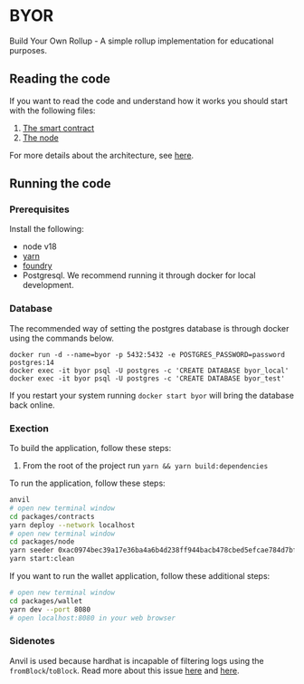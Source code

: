 # BYOR

Build Your Own Rollup - A simple rollup implementation for educational purposes.

## Reading the code

If you want to read the code and understand how it works you should start with the following files:

1. [The smart contract](./packages/contracts/src/Inputs.sol)
2. [The node](./packages/node/src/index.ts)

For more details about the architecture, see [here](./ARCHITECTURE.md).

## Running the code

### Prerequisites

Install the following:

- node v18
- [yarn](https://classic.yarnpkg.com/lang/en/docs/install/)
- [foundry](https://book.getfoundry.sh/getting-started/installation)
- Postgresql. We recommend running it through docker for local development.

### Database

The recommended way of setting the postgres database is through docker using the commands below.

```
docker run -d --name=byor -p 5432:5432 -e POSTGRES_PASSWORD=password postgres:14
docker exec -it byor psql -U postgres -c 'CREATE DATABASE byor_local'
docker exec -it byor psql -U postgres -c 'CREATE DATABASE byor_test'
```

If you restart your system running `docker start byor` will bring the database back online.

### Exection

To build the application, follow these steps:

1. From the root of the project run `yarn && yarn build:dependencies`

To run the application, follow these steps:

```bash
anvil
# open new terminal window
cd packages/contracts
yarn deploy --network localhost
# open new terminal window
cd packages/node
yarn seeder 0xac0974bec39a17e36ba4a6b4d238ff944bacb478cbed5efcae784d7bf4f2ff80
yarn start:clean
```

If you want to run the wallet application, follow these additional steps:

```bash
# open new terminal window
cd packages/wallet
yarn dev --port 8080
# open localhost:8080 in your web browser
```

### Sidenotes

Anvil is used because hardhat is incapable of filtering logs using the `fromBlock`/`toBlock`.
Read more about this issue [here](https://github.com/wagmi-dev/viem/discussions/366) and [here](https://github.com/foundry-rs/foundry/issues/4729).
